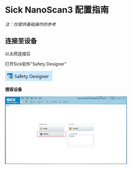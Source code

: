 # Sick NanoScan3 配置指南

_注：仅提供基础操作的参考_

## 连接至设备

以太网连接后

打开Sick软件"Safety Designer"

<img src="img/001.png" width="157px" height='33px'>

__搜索设备__


<img src="img/002.png" width="80%">